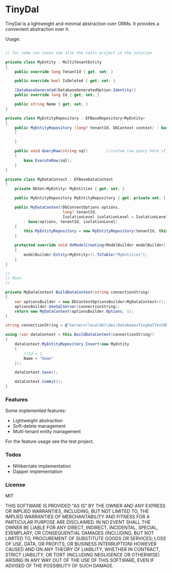# TinyDal

TinyDal is a lightweight and minimal abstraction over ORMs. It provides a convenient abstraction over it.

Usage:
```csharp

// for some use cases see also the tests project in the solution

private class MyEntity : MultiTenantEntity
{
	public override long TenantId { get; set; }

	public override bool IsDeleted { get; set; }

	[DatabaseGenerated(DatabaseGeneratedOption.Identity)]
	public override long Id { get; set; }

	public string Name { get; set; }
}

private class MyEntityRepository : EFBaseRepository<MyEntity>
{
	public MyEntityRepository (long? tenantId, DbContext context) : base(tenantId, context)
	{

	}

	public void QueryRaw(string sql)		//custom raw query here if you want
	{
		base.ExecuteRaw(sql);
	}
}

private class MyDataContext : EFBaseDataContext
{
	private DbSet<MyEntity> MyEntities { get; set; }

	public MyEntityRepository MyEntityRepository { get; private set; }

	public MyDataContext(DbContextOptions options,
						 long? tenantId,
						 IsolationLevel isolationLevel = IsolationLevel.ReadCommitted)
		: base(options, tenantId, isolationLevel)
	{
		this.MyEntityRepository = new MyEntityRepository(tenantId, this);
	}

	protected override void OnModelCreating(ModelBuilder modelBuilder)
	{
		modelBuilder.Entity<MyEntity>().ToTable("MyEntities");
	}
}

//
// Main
//

private MyDataContext BuildDataContext(string connectionString)
{
	var optionsBuilder = new DbContextOptionsBuilder<MyDataContext>();
	optionsBuilder.UseSqlServer(connectionString);
	return new MyDataContext(optionsBuilder.Options, 1);
}

string connectionString = @"Server=(localdb)\dev;Database=TinyDalTestDb;Integrated security=True;";

using (var dataContext = this.BuildDataContext(connectionString))
{
	dataContext.MyEntityRepository.Insert(new MyEntity
	{
		//Id = 1,
		Name = "Name"
	});

	dataContext.Save();

	dataContext.Commit();
}
```

### Features
Some implemented features:
  - Lightweight abstraction
  - Soft-delete management
  - Multi-tenant entity management
  
For the feature usage see the test project.

### Todos

  - NHibernate implementation
  - Dapper implementation

### License

MIT

THIS SOFTWARE IS PROVIDED "AS IS" BY THE OWNER AND ANY EXPRESS OR IMPLIED WARRANTIES, INCLUDING, BUT NOT LIMITED TO, THE IMPLIED WARRANTIES OF MERCHANTABILITY AND FITNESS FOR A PARTICULAR PURPOSE ARE DISCLAIMED. IN NO EVENT SHALL THE OWNER BE LIABLE FOR ANY DIRECT, INDIRECT, INCIDENTAL, SPECIAL, EXEMPLARY, OR CONSEQUENTIAL DAMAGES (INCLUDING, BUT NOT LIMITED TO, PROCUREMENT OF SUBSTITUTE GOODS OR SERVICES; LOSS OF USE, DATA, OR PROFITS; OR BUSINESS INTERRUPTION) HOWEVER CAUSED AND ON ANY THEORY OF LIABILITY, WHETHER IN CONTRACT, STRICT LIABILITY, OR TORT (INCLUDING NEGLIGENCE OR OTHERWISE) ARISING IN ANY WAY OUT OF THE USE OF THIS SOFTWARE, EVEN IF ADVISED OF THE POSSIBILITY OF SUCH DAMAGE.
